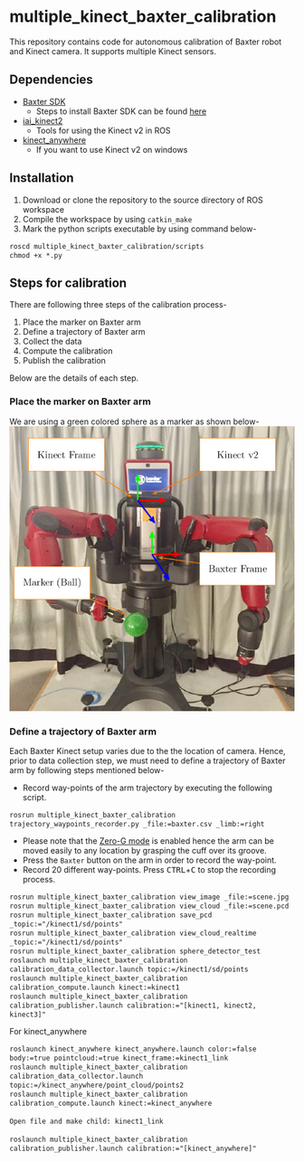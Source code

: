 # multiple_kinect_baxter_calibration
This repository contains code for autonomous calibration of Baxter robot and Kinect camera. It supports multiple Kinect sensors.

## Dependencies
* [Baxter SDK](https://github.com/RethinkRobotics/baxter)
  * Steps to install Baxter SDK can be found [here](http://sdk.rethinkrobotics.com/wiki/Workstation_Setup)
* [iai_kinect2](https://github.com/code-iai/iai_kinect2)
  * Tools for using the Kinect v2 in ROS
* [kinect_anywhere](https://github.com/ravijo/kinect_anywhere)
  * If you want to use Kinect v2 on windows 

## Installation
1. Download or clone the repository to the source directory of ROS workspace
1. Compile the workspace by using `catkin_make`
1. Mark the python scripts executable by using command below-
```
roscd multiple_kinect_baxter_calibration/scripts
chmod +x *.py
```
## Steps for calibration
There are following three steps of the calibration process-
1. Place the marker on Baxter arm
1. Define a trajectory of Baxter arm
1. Collect the data
1. Compute the calibration
1. Publish the calibration

Below are the details of each step.

### Place the marker on Baxter arm
We are using a green colored sphere as a marker as shown below-
![setup](files/docs/setup.jpg)

### Define a trajectory of Baxter arm
Each Baxter Kinect setup varies due to the the location of camera. Hence, prior to data collection step, we must need to define a trajectory of Baxter arm by following steps mentioned below-
* Record way-points of the arm trajectory by executing the following script. 
```
rosrun multiple_kinect_baxter_calibration trajectory_waypoints_recorder.py _file:=baxter.csv _limb:=right
```
* Please note that the [Zero-G mode](http://sdk.rethinkrobotics.com/wiki/Zero-G_Mode) is enabled hence the arm can be moved easily to any location by grasping the cuff over its groove. 
* Press the `Baxter` button on the arm in order to record the way-point.
* Record 20 different way-points. Press <kbd>CTRL</kbd>+<kbd>C</kbd> to stop the recording process.


```
rosrun multiple_kinect_baxter_calibration view_image _file:=scene.jpg
rosrun multiple_kinect_baxter_calibration view_cloud _file:=scene.pcd
rosrun multiple_kinect_baxter_calibration save_pcd _topic:="/kinect1/sd/points"
rosrun multiple_kinect_baxter_calibration view_cloud_realtime _topic:="/kinect1/sd/points"
rosrun multiple_kinect_baxter_calibration sphere_detector_test
roslaunch multiple_kinect_baxter_calibration calibration_data_collector.launch topic:=/kinect1/sd/points
roslaunch multiple_kinect_baxter_calibration calibration_compute.launch kinect:=kinect1
roslaunch multiple_kinect_baxter_calibration calibration_publisher.launch calibration:="[kinect1, kinect2, kinect3]"
```
For kinect_anywhere
```
roslaunch kinect_anywhere kinect_anywhere.launch color:=false body:=true pointcloud:=true kinect_frame:=kinect1_link
roslaunch multiple_kinect_baxter_calibration calibration_data_collector.launch topic:=/kinect_anywhere/point_cloud/points2
roslaunch multiple_kinect_baxter_calibration calibration_compute.launch kinect:=kinect_anywhere

Open file and make child: kinect1_link

roslaunch multiple_kinect_baxter_calibration calibration_publisher.launch calibration:="[kinect_anywhere]"
```

 
